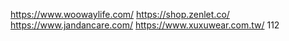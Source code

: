 https://www.woowaylife.com/
https://shop.zenlet.co/
https://www.jandancare.com/
https://www.xuxuwear.com.tw/
112